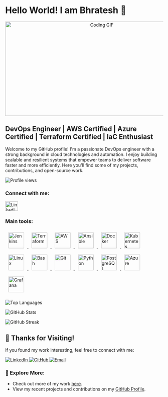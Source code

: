 <h1 align="left">Hello World! I am Bhratesh 👋</h1>

<div align="center">
  <img src="https://media.giphy.com/media/dWesBcTLavkZuG35MI/giphy.gif" width="600" height="300" alt="Coding GIF"/>
</div>

## DevOps Engineer | AWS Certified | Azure Certified | Terraform Certified | IaC Enthusiast

Welcome to my GitHub profile! I'm a passionate DevOps engineer with a strong background in cloud technologies and automation. I enjoy building scalable and resilient systems that empower teams to deliver software faster and more efficiently. Here you'll find some of my projects, contributions, and open-source work.

<p align="left">
  <img src="https://komarev.com/ghpvc/?username=bhrateshd&label=Profile%20views&color=0e75b6&style=flat" alt="Profile views"/>
</p>

<h3 align="left">Connect with me:</h3>
<p align="left">
  <a href="https://linkedin.com/in/bhrateshd" target="_blank">
    <img src="https://raw.githubusercontent.com/rahuldkjain/github-profile-readme-generator/master/src/images/icons/Social/linked-in-alt.svg" alt="LinkedIn" height="30" width="40"/>
  </a>
</p>

<h3 align="left">Main tools:</h3>
<p align="left">
  <a href="https://www.jenkins.io/" target="_blank">
    <img src="https://profilinator.rishav.dev/skills-assets/jenkins-icon.svg" alt="Jenkins" height="50" style="margin: 10px"/>
  </a>
  <a href="https://www.terraform.io/" target="_blank">
    <img src="https://profilinator.rishav.dev/skills-assets/terraformio-icon.svg" alt="Terraform" height="50" style="margin: 10px"/>
  </a>
  <a href="https://aws.amazon.com/" target="_blank">
    <img src="https://profilinator.rishav.dev/skills-assets/amazonwebservices-original-wordmark.svg" alt="AWS" height="50" style="margin: 10px"/>
  </a>
  <a href="https://www.ansible.com/" target="_blank">
    <img src="https://profilinator.rishav.dev/skills-assets/ansible.png" alt="Ansible" height="50" style="margin: 10px"/>
  </a>
  <a href="https://www.docker.com/" target="_blank">
    <img src="https://profilinator.rishav.dev/skills-assets/docker-original-wordmark.svg" alt="Docker" height="50" style="margin: 10px"/>
  </a>
  <a href="https://kubernetes.io/" target="_blank">
    <img src="https://profilinator.rishav.dev/skills-assets/kubernetes-icon.svg" alt="Kubernetes" height="50" style="margin: 10px"/>
  </a>
  <a href="https://www.linux.org/" target="_blank">
    <img src="https://profilinator.rishav.dev/skills-assets/linux-original.svg" alt="Linux" height="50" style="margin: 10px"/>
  </a>
  <a href="https://www.gnu.org/software/bash/" target="_blank">
    <img src="https://profilinator.rishav.dev/skills-assets/gnu_bash-icon.svg" alt="Bash" height="50" style="margin: 10px"/>
  </a>
  <a href="https://github.com/" target="_blank">
    <img src="https://profilinator.rishav.dev/skills-assets/git-scm-icon.svg" alt="Git" height="50" style="margin: 10px"/>
  </a>
  <a href="https://www.python.org/" target="_blank">
    <img src="https://profilinator.rishav.dev/skills-assets/python-original.svg" alt="Python" height="50" style="margin: 10px"/>
  </a>
  <a href="https://www.postgresql.org/" target="_blank">
    <img src="https://profilinator.rishav.dev/skills-assets/postgresql-original-wordmark.svg" alt="PostgreSQL" height="50" style="margin: 10px"/>
  </a>
  <a href="https://azure.microsoft.com/en-in/" target="_blank">
    <img src="https://profilinator.rishav.dev/skills-assets/microsoft_azure-icon.svg" alt="Azure" height="50" style="margin: 10px"/>
  </a>
  <a href="https://grafana.com/" target="_blank">
    <img src="https://profilinator.rishav.dev/skills-assets/grafana.png" alt="Grafana" height="50" style="margin: 10px"/>
  </a>
</p>

<!-- Align the following sections to the left -->
<p align="left">
  <img src="https://github-readme-stats.vercel.app/api/top-langs?username=bhrateshd&show_icons=true&locale=en&layout=compact" alt="Top Languages" />
</p>

<p align="left">
  <img src="https://github-readme-stats.vercel.app/api?username=bhrateshd&show_icons=true&locale=en" alt="GitHub Stats" />
</p>

<p align="left">
  <img src="https://github-readme-streak-stats.herokuapp.com/?user=bhrateshd&date_format=j%20M%5B%20Y%5D" alt="GitHub Streak"/>
</p>



## 🙏 Thanks for Visiting!

If you found my work interesting, feel free to connect with me:

<p align="left">
  <a href="https://linkedin.com/in/bhrateshdhangar" target="_blank">
    <img src="https://img.shields.io/badge/-LinkedIn-blue?style=flat-square&logo=linkedin" alt="LinkedIn">
  </a>
  <a href="https://github.com/bhrateshd" target="_blank">
    <img src="https://img.shields.io/badge/-GitHub-black?style=flat-square&logo=github" alt="GitHub">
  </a>
  <a href="mailto:bhrateshd@gmail.com" target="_blank">
    <img src="https://img.shields.io/badge/-Email-red?style=flat-square&logo=gmail&logoColor=white" alt="Email">
  </a>
</p>

### 📂 Explore More:
- Check out more of my work [here](https://github.com/bhrateshd).
- View my recent projects and contributions on my [GitHub Profile](https://github.com/bhrateshd?tab=repositories).
